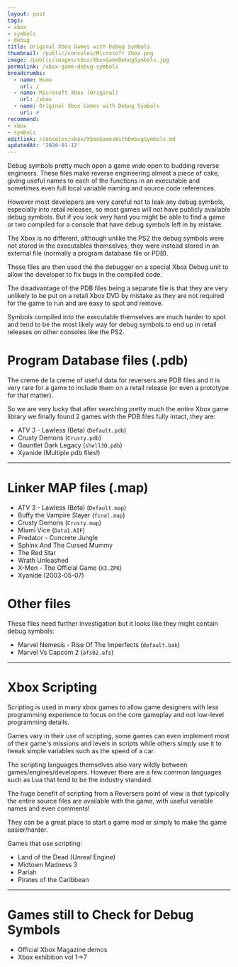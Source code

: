 ```yaml
---
layout: post
tags: 
- xbox
- symbols
- debug
title: Original Xbox Games with Debug Symbols
thumbnail: /public/consoles/Microsoft Xbox.png
image: /public/images/xbox/XboxGameDebugSymbols.jpg
permalink: /xbox-game-debug-symbols
breadcrumbs:
  - name: Home
    url: /
  - name: Microsoft Xbox (Original)
    url: /xbox
  - name: Original Xbox Games with Debug Symbols
    url: #
recommend:
- xbox
- symbols
editlink: /consoles/xbox/XboxGamesWithDebugSymbols.md
updatedAt: '2020-01-12'
---
```

Debug symbols pretty much open a game wide open to budding reverse engineers. These files make reverse engineering almost a piece of cake, giving useful names to each of the functions in an executable and sometimes even full local variable naming and source code references.

However most developers are very careful not to leak any debug symbols, especially into retail releases, so most games will not have publicly available debug symbols. But if you look very hard you might be able to find a game or two compiled for a console that have debug symbols left in by mistake.

The Xbox is no different, although unlike the PS2 the debug symbols were not stored in the executables themselves, they were instead stored in an external file (normally a program database file or PDB). 

These files are then used the the debugger on a special Xbox Debug unit to allow the developer to fix bugs in the compiled code.

The disadvantage of the PDB files being a separate file is that they are very unlikely to be put on a retail Xbox DVD by mistake as they are not required for the game to run and are easy to spot and remove. 

Symbols compiled into the executable themselves are much harder to spot and tend to be the most likely way for debug symbols to end up in retail releases on other consoles like the PS2.

# Program Database files (.pdb)
The creme de la creme of useful data for reversers are PDB files and it is very rare for a game to include them on a retail release (or even a prototype for that matter). 

So we are very lucky that after searching pretty much the entire Xbox game library we finally found 2 games with the PDB files fully intact, they are:
* ATV 3 - Lawless (Beta) (`Default.pdb`)
* Crusty Demons (`Crusty.pdb`)
* Gauntlet Dark Legacy (`shell3D.pdb`)
* Xyanide (Multiple pdb files!)

---
# Linker MAP files (.map)
* ATV 3 - Lawless (Beta) (`Default.map`)
* Buffy the Vampire Slayer (`final.map`)
* Crusty Demons (`Crusty.map`)
* Miami Vice (`Data1.AIF`)
* Predator - Concrete Jungle
* Sphinx And The Cursed Mummy
* The Red Star
* Wrath Unleashed
* X-Men - The Official Game (`X3.ZPK`)
* Xyanide (2003-05-07)

# Other files
These files need further investigation but it looks like they might contain debug symbols:
* Marvel Nemesis - Rise Of The Imperfects (`default.bak`)
* Marvel Vs Capcom 2 (`afs02.afs`)

---
# Xbox Scripting
Scripting is used in many xbox games to allow game designers with less programming experience to focus on the core gameplay and not low-level programming details.

Games vary in their use of scripting, some games can even implement most of their game's missions and levels in scripts while others simply use it to tweak simple variables such as the speed of a car.

The scripting languages themselves also vary wildly between games/engines/developers. However there are a few common languages such as Lua that tend to be the industry standard.

The huge benefit of scripting from a Reversers point of view is that typically the entire source files are available with the game, with useful variable names and even comments!

They can be a great place to start a game mod or simply to make the game easier/harder.

Games that use scripting:
* Land of the Dead (Unreal Engine)
* Midtown Madness 3
* Pariah
* Pirates of the Caribbean

---
# Games still to Check for Debug Symbols
* Official Xbox Magazine demos
* Xbox exhibition vol 1->7
